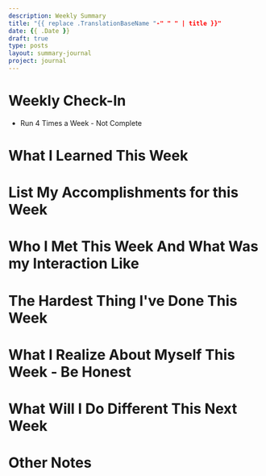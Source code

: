 ```yaml
---
description: Weekly Summary
title: "{{ replace .TranslationBaseName "-" " " | title }}"
date: {{ .Date }}
draft: true
type: posts
layout: summary-journal
project: journal
---
```


# Weekly Check-In
- Run 4 Times a Week - Not Complete


# What I Learned This Week



# List My Accomplishments for this Week




# Who I Met This Week And What Was my Interaction Like



# The Hardest Thing I've Done This Week



# What I Realize About Myself This Week - Be Honest



# What Will I Do Different This Next Week



# Other Notes
